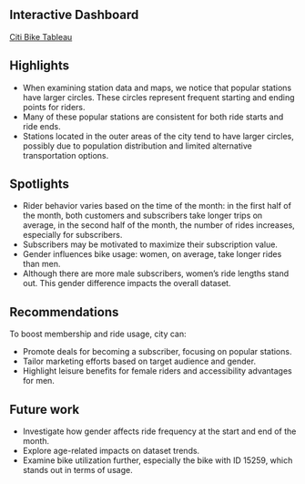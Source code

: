 ## Interactive Dashboard

[Citi Bike Tableau](https://public.tableau.com/app/profile/mustafa.ayter/viz/module18-tableau)

## Highlights
- When examining station data and maps, we notice that popular stations have larger circles. These circles represent frequent starting and ending points for riders.
- Many of these popular stations are consistent for both ride starts and ride ends.
- Stations located in the outer areas of the city tend to have larger circles, possibly due to population distribution and limited alternative transportation options.

## Spotlights
- Rider behavior varies based on the time of the month: in the first half of the month, both customers and subscribers take longer trips on average, in the second half of the month, the number of rides increases, especially for subscribers.
- Subscribers may be motivated to maximize their subscription value.
- Gender influences bike usage: women, on average, take longer rides than men.
- Although there are more male subscribers, women’s ride lengths stand out. This gender difference impacts the overall dataset.

## Recommendations
To boost membership and ride usage, city can:
- Promote deals for becoming a subscriber, focusing on popular stations.
- Tailor marketing efforts based on target audience and gender.
- Highlight leisure benefits for female riders and accessibility advantages for men.

## Future work
- Investigate how gender affects ride frequency at the start and end of the month.
- Explore age-related impacts on dataset trends.
- Examine bike utilization further, especially the bike with ID 15259, which stands out in terms of usage.
